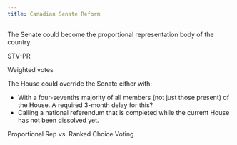 ```yaml
---
title: Canadian Senate Reform
---
```



The Senate could become the proportional representation body of the country.


STV-PR


Weighted votes


The House could override the Senate either with:
* With a four-sevenths majority of all members (not just those present) of the House.  A required 3-month delay for this?
* Calling a national referendum that is completed while the current House has not been dissolved yet.



Proportional Rep vs. Ranked Choice Voting






